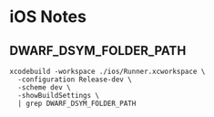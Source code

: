 # iOS Notes

## DWARF_DSYM_FOLDER_PATH

```console
xcodebuild -workspace ./ios/Runner.xcworkspace \
  -configuration Release-dev \
  -scheme dev \
  -showBuildSettings \
  | grep DWARF_DSYM_FOLDER_PATH
```
